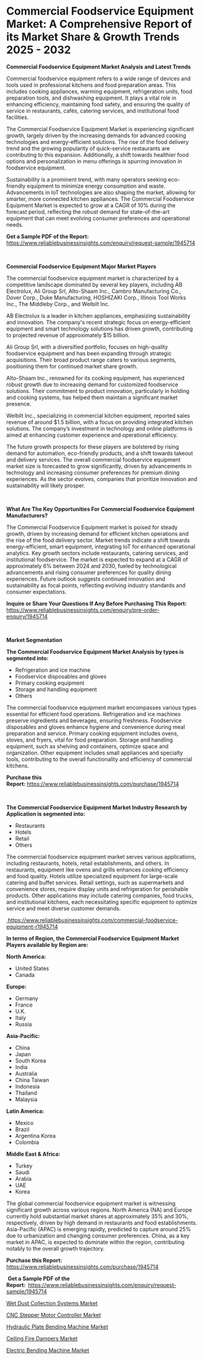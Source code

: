 <p><h1>Commercial Foodservice Equipment Market: A Comprehensive Report of its Market Share & Growth Trends 2025 - 2032</h1></p><p><strong>Commercial Foodservice Equipment Market Analysis and Latest Trends</strong></p>
<p><p>Commercial foodservice equipment refers to a wide range of devices and tools used in professional kitchens and food preparation areas. This includes cooking appliances, warming equipment, refrigeration units, food preparation tools, and dishwashing equipment. It plays a vital role in enhancing efficiency, maintaining food safety, and ensuring the quality of service in restaurants, cafés, catering services, and institutional food facilities.</p><p>The Commercial Foodservice Equipment Market is experiencing significant growth, largely driven by the increasing demands for advanced cooking technologies and energy-efficient solutions. The rise of the food delivery trend and the growing popularity of quick-service restaurants are contributing to this expansion. Additionally, a shift towards healthier food options and personalization in menu offerings is spurring innovation in foodservice equipment.</p><p>Sustainability is a prominent trend, with many operators seeking eco-friendly equipment to minimize energy consumption and waste. Advancements in IoT technologies are also shaping the market, allowing for smarter, more connected kitchen appliances. The Commercial Foodservice Equipment Market is expected to grow at a CAGR of 10% during the forecast period, reflecting the robust demand for state-of-the-art equipment that can meet evolving consumer preferences and operational needs.</p></p>
<p><strong>Get a Sample PDF of the Report:&nbsp;</strong> <a href="https://www.reliablebusinessinsights.com/enquiry/request-sample/1945714?utm_campaign=1847&utm_medium=2&utm_source=Github&utm_content=ia&utm_term=11042025&utm_id=commercial-foodservice-equipment">https://www.reliablebusinessinsights.com/enquiry/request-sample/1945714</a></p>
<p>&nbsp;</p>
<p><strong>Commercial Foodservice Equipment Major Market Players</strong></p>
<p><p>The commercial foodservice equipment market is characterized by a competitive landscape dominated by several key players, including AB Electrolux, Ali Group Srl, Alto-Shaam Inc., Cambro Manufacturing Co., Dover Corp., Duke Manufacturing, HOSHIZAKI Corp., Illinois Tool Works Inc., The Middleby Corp., and Welbilt Inc. </p><p>AB Electrolux is a leader in kitchen appliances, emphasizing sustainability and innovation. The company's recent strategic focus on energy-efficient equipment and smart technology solutions has driven growth, contributing to projected revenue of approximately $15 billion. </p><p>Ali Group Srl, with a diversified portfolio, focuses on high-quality foodservice equipment and has been expanding through strategic acquisitions. Their broad product range caters to various segments, positioning them for continued market share growth.</p><p>Alto-Shaam Inc., renowned for its cooking equipment, has experienced robust growth due to increasing demand for customized foodservice solutions. Their commitment to product innovation, particularly in holding and cooking systems, has helped them maintain a significant market presence.</p><p>Welbilt Inc., specializing in commercial kitchen equipment, reported sales revenue of around $1.5 billion, with a focus on providing integrated kitchen solutions. The company’s investment in technology and online platforms is aimed at enhancing customer experience and operational efficiency.</p><p>The future growth prospects for these players are bolstered by rising demand for automation, eco-friendly products, and a shift towards takeout and delivery services. The overall commercial foodservice equipment market size is forecasted to grow significantly, driven by advancements in technology and increasing consumer preferences for premium dining experiences. As the sector evolves, companies that prioritize innovation and sustainability will likely prosper.</p></p>
<p>&nbsp;</p>
<p><strong>What Are The Key Opportunities For Commercial Foodservice Equipment Manufacturers?</strong></p>
<p><p>The Commercial Foodservice Equipment market is poised for steady growth, driven by increasing demand for efficient kitchen operations and the rise of the food delivery sector. Market trends indicate a shift towards energy-efficient, smart equipment, integrating IoT for enhanced operational analytics. Key growth sectors include restaurants, catering services, and institutional foodservice. The market is expected to expand at a CAGR of approximately 6% between 2024 and 2030, fueled by technological advancements and rising consumer preferences for quality dining experiences. Future outlook suggests continued innovation and sustainability as focal points, reflecting evolving industry standards and consumer expectations.</p></p>
<p><strong>Inquire or Share Your Questions If Any Before Purchasing This Report:</strong> <a href="https://www.reliablebusinessinsights.com/enquiry/pre-order-enquiry/1945714?utm_campaign=1847&utm_medium=2&utm_source=Github&utm_content=ia&utm_term=11042025&utm_id=commercial-foodservice-equipment">https://www.reliablebusinessinsights.com/enquiry/pre-order-enquiry/1945714</a></p>
<p>&nbsp;</p>
<p><strong>Market Segmentation</strong></p>
<p><strong>The Commercial Foodservice Equipment Market Analysis by types is segmented into:</strong></p>
<p><ul><li>Refrigeration and ice machine</li><li>Foodservice disposables and gloves</li><li>Primary cooking equipment</li><li>Storage and handling equipment</li><li>Others</li></ul></p>
<p><p>The commercial foodservice equipment market encompasses various types essential for efficient food operations. Refrigeration and ice machines preserve ingredients and beverages, ensuring freshness. Foodservice disposables and gloves enhance hygiene and convenience during meal preparation and service. Primary cooking equipment includes ovens, stoves, and fryers, vital for food preparation. Storage and handling equipment, such as shelving and containers, optimize space and organization. Other equipment includes small appliances and specialty tools, contributing to the overall functionality and efficiency of commercial kitchens.</p></p>
<p><strong>Purchase this Report:&nbsp;</strong><a href="https://www.reliablebusinessinsights.com/purchase/1945714?utm_campaign=1847&utm_medium=2&utm_source=Github&utm_content=ia&utm_term=11042025&utm_id=commercial-foodservice-equipment">https://www.reliablebusinessinsights.com/purchase/1945714</a></p>
<p>&nbsp;</p>
<p><strong>The Commercial Foodservice Equipment Market Industry Research by Application is segmented into:</strong></p>
<p><ul><li>Restaurants</li><li>Hotels</li><li>Retail</li><li>Others</li></ul></p>
<p><p>The commercial foodservice equipment market serves various applications, including restaurants, hotels, retail establishments, and others. In restaurants, equipment like ovens and grills enhances cooking efficiency and food quality. Hotels utilize specialized equipment for large-scale catering and buffet services. Retail settings, such as supermarkets and convenience stores, require display units and refrigeration for perishable products. Other applications may include catering companies, food trucks, and institutional kitchens, each necessitating specific equipment to optimize service and meet diverse customer demands.</p></p>
<p><a href="https://www.reliablebusinessinsights.com/commercial-foodservice-equipment-r1945714?utm_campaign=1847&utm_medium=2&utm_source=Github&utm_content=ia&utm_term=11042025&utm_id=commercial-foodservice-equipment">&nbsp;https://www.reliablebusinessinsights.com/commercial-foodservice-equipment-r1945714</a></p>
<p><strong>In terms of Region, the Commercial Foodservice Equipment Market Players available by Region are:</strong></p>
<p>
    <p> <strong> North America: </strong>
        <ul>
            <li>United States</li>
            <li>Canada</li>
        </ul>
        </p> 
    <p> <strong> Europe: </strong>
        <ul>
            <li>Germany</li>
            <li>France</li>
            <li>U.K.</li>
            <li>Italy</li>
            <li>Russia</li>
        </ul>
        </p> 
    <p> <strong> Asia-Pacific: </strong>
        <ul>
            <li>China</li>
            <li>Japan</li>
            <li>South Korea</li>
            <li>India</li>
            <li>Australia</li>
            <li>China Taiwan</li>
            <li>Indonesia</li>
            <li>Thailand</li>
            <li>Malaysia</li>
        </ul>
        </p> 
    <p> <strong> Latin America: </strong>
        <ul>
            <li>Mexico</li>
            <li>Brazil</li>
            <li>Argentina Korea</li>
            <li>Colombia</li>
        </ul>
        </p> 
    <p> <strong> Middle East & Africa: </strong>
        <ul>
            <li>Turkey</li>
            <li>Saudi</li>
            <li>Arabia</li>
            <li>UAE</li>
            <li>Korea</li>
        </ul>
    </p>
    </p>
<p><p>The global commercial foodservice equipment market is witnessing significant growth across various regions. North America (NA) and Europe currently hold substantial market shares at approximately 35% and 30%, respectively, driven by high demand in restaurants and food establishments. Asia-Pacific (APAC) is emerging rapidly, predicted to capture around 25% due to urbanization and changing consumer preferences. China, as a key market in APAC, is expected to dominate within the region, contributing notably to the overall growth trajectory.</p></p>
<p><strong>Purchase this Report: </strong><a href="https://www.reliablebusinessinsights.com/purchase/1945714?utm_campaign=1847&utm_medium=2&utm_source=Github&utm_content=ia&utm_term=11042025&utm_id=commercial-foodservice-equipment">https://www.reliablebusinessinsights.com/purchase/1945714</a></p>
<p>&nbsp;<strong>Get a Sample PDF of the Report:&nbsp;&nbsp;</strong><a href="https://www.reliablebusinessinsights.com/enquiry/request-sample/1945714?utm_campaign=1847&utm_medium=2&utm_source=Github&utm_content=ia&utm_term=11042025&utm_id=commercial-foodservice-equipment">https://www.reliablebusinessinsights.com/enquiry/request-sample/1945714</a></p>
<p><strong></strong></p>
<p><p><a href="https://github.com/mathastilley812967/Market-Research-Report-List-1/blob/main/wet-dust-collection-systems-market.md?utm_campaign=1847&utm_medium=2&utm_source=Github&utm_content=ia&utm_term=11042025&utm_id=commercial-foodservice-equipment">Wet Dust Collection Systems Market</a></p><p><a href="https://github.com/penecorodz74/Market-Research-Report-List-1/blob/main/cnc-stepper-motor-controller-market.md?utm_campaign=1847&utm_medium=2&utm_source=Github&utm_content=ia&utm_term=11042025&utm_id=commercial-foodservice-equipment">CNC Stepper Motor Controller Market</a></p><p><a href="https://github.com/jhamygunler/Market-Research-Report-List-1/blob/main/hydraulic-plate-bending-machine-market.md?utm_campaign=1847&utm_medium=2&utm_source=Github&utm_content=ia&utm_term=11042025&utm_id=commercial-foodservice-equipment">Hydraulic Plate Bending Machine Market</a></p><p><a href="https://github.com/sadimsamid/Market-Research-Report-List-1/blob/main/ceiling-fire-dampers-market.md?utm_campaign=1847&utm_medium=2&utm_source=Github&utm_content=ia&utm_term=11042025&utm_id=commercial-foodservice-equipment">Ceiling Fire Dampers Market</a></p><p><a href="https://github.com/boysabotzoc/Market-Research-Report-List-1/blob/main/electric-bending-machine-market.md?utm_campaign=1847&utm_medium=2&utm_source=Github&utm_content=ia&utm_term=11042025&utm_id=commercial-foodservice-equipment">Electric Bending Machine Market</a></p></p>